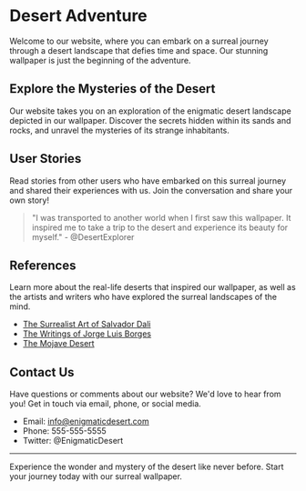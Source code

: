 <!--font:Montserrat-->

# Desert Adventure

Welcome to our website, where you can embark on a surreal journey through a desert landscape that defies time and space. Our stunning wallpaper is just the beginning of the adventure.

## Explore the Mysteries of the Desert

Our website takes you on an exploration of the enigmatic desert landscape depicted in our wallpaper. Discover the secrets hidden within its sands and rocks, and unravel the mysteries of its strange inhabitants.

## User Stories

Read stories from other users who have embarked on this surreal journey and shared their experiences with us. Join the conversation and share your own story!

> "I was transported to another world when I first saw this wallpaper. It inspired me to take a trip to the desert and experience its beauty for myself." - @DesertExplorer

## References

Learn more about the real-life deserts that inspired our wallpaper, as well as the artists and writers who have explored the surreal landscapes of the mind.

-   [The Surrealist Art of Salvador Dali](#)
-   [The Writings of Jorge Luis Borges](#)
-   [The Mojave Desert](#)

## Contact Us

Have questions or comments about our website? We'd love to hear from you! Get in touch via email, phone, or social media.

-   Email: info@enigmaticdesert.com
-   Phone: 555-555-5555
-   Twitter: @EnigmaticDesert

---

Experience the wonder and mystery of the desert like never before. Start your journey today with our surreal wallpaper.

<!--

Write me content for website with wallpaper which alt text is:

"A surreal interpretation of a desert landscape"

The name/title of the page should not be 1:1 copy of the alt text but rather a real content of the website which is using this wallpaper.

- Use markdown format
- Start with heading
- Heading should be short and concise
- The content should look like a real website
- The website should not be about the wallpaper, wallpaper is just a related background
- Heading should be contain work "wallpaper" or "background"
- Include real sections like references, contact, user stories, etc. use things relevant to the page purpose.
- Feel free to use structure like headings, bullets, numbering, blockquotes, paragraphs, horizontal lines, etc.
- You can use formatting like bold or _italic_
- You can include UTF-8 emojis
- Links should be only #hash anchors (and you can refer to the document itself)
- Do not include images


---


# The Enigmatic Desert: A Surreal Journey Through Time and Space

Welcome to our website, where you can embark on a surreal journey through a desert landscape that defies time and space. Our stunning wallpaper is just the beginning of the adventure.

## Explore the Mysteries of the Desert

Our website takes you on an exploration of the enigmatic desert landscape depicted in our wallpaper. Discover the secrets hidden within its sands and rocks, and unravel the mysteries of its strange inhabitants.

## User Stories

Read stories from other users who have embarked on this surreal journey and shared their experiences with us. Join the conversation and share your own story!

> "I was transported to another world when I first saw this wallpaper. It inspired me to take a trip to the desert and experience its beauty for myself." - @DesertExplorer

## References

Learn more about the real-life deserts that inspired our wallpaper, as well as the artists and writers who have explored the surreal landscapes of the mind.

- [The Surrealist Art of Salvador Dali](#)
- [The Writings of Jorge Luis Borges](#)
- [The Mojave Desert](#)

## Contact Us

Have questions or comments about our website? We'd love to hear from you! Get in touch via email, phone, or social media.

- Email: info@enigmaticdesert.com
- Phone: 555-555-5555
- Twitter: @EnigmaticDesert

---

Experience the wonder and mystery of the desert like never before. Start your journey today with our surreal wallpaper.


---


Write me a Google font which is best fitting for the website.

Pick from the list:
- Dancing Script
- Cinzel Decorative
- Montserrat
- Poppins
- Lato
- Orbitron
- Cinzel
- Exo 2
- Alegreya
- Raleway
- Lobster
- Inter
- Roboto
- Futura
- Playfair Display
- Cormorant Garamond
- IBM Plex Sans
- Open Sans
- Cabin
- Barlow Condensed
- Great Vibes
- Barlow Condensed


Write just the font name nothing else.


---


Montserrat

-->
